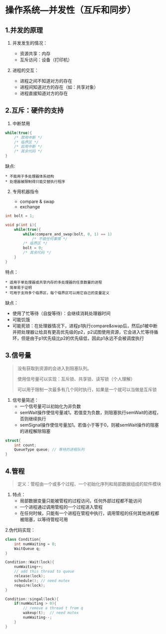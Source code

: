 # 操作系统—并发性（互斥和同步）

> 

## 1.并发的原理

1. 并发发生的情况：
	* 资源共享：内存
	* 互斥访问：设备（打印机）
	
2. 进程的交互：
	* 进程之间不知道对方的存在
	* 进程间知道对方的存在（如：共享对象）
	* 进程直接知道对方的存在
	
## 2.互斥：硬件的支持

1. 中断禁用
```c
while(true){
	/* 禁用中断 */
	/* 临界区 */
	/* 启用中断 */
	/* 其余代码 */
}
```

缺点:

	* 不能用于多处理器体系结构
	* 处理器被限制得只能交替执行程序



2. 专用机器指令

   * compare & swap
   * exchange

```c
int bolt = 1;

void p(int i){
	while(true){
        while(compare_and_swap(bolt, 0, 1) == 1)
            /* 不做任何事情 */
        /* 临界区 */
        bolt = 0;
        /* 其余代码 */
    }
}
```

特点：

	* 适用于单处理器或共享内存的多处理器的任意数量的进程
	* 简单易于证明
	* 可用于支持多个临界区，每个临界区可以用它自己的变量定义

缺点：

* 使用了忙等待（自旋等待）：会继续消耗处理器时间
* 可能饥饿
* 可能死锁：在处理器情况下，进程p1执行compare&swap后，然后p1被中断并把处理器让给具有更高优先级的p2，p2试图使用资源，它会进入忙等待循环，但是由于p1优先级比p2的优先级低，因此p1永远不会被调度执行

## 3.信号量

> 没有获取到资源的会进入到阻塞队列。
>
> 使用信号量可以实现：互斥锁、共享锁、读写锁（个人理解）
>
> 可以用于限制一次最多有几个同时执行，如果是一个就可以当做是互斥锁

1. 信号量简述：
   * 一个信号量可以初始化为非负数
   * semWait操作使信号量减1。若值变为负数，则阻塞执行semWait的进程，否则继续执行
   * semSignal操作使信号量加1。若值小于等于0，则被semWait操作的阻塞的进程解除阻塞

```c
struct{
	int count;
    QueueType queue; // 等待的进程队列
}
```

## 4.管程

> 定义：管程由一个或多个过程、一个初始化序列和局部数据组成的软件模块

1. 特点：
   * 局部数据变量只能被管程的过程访问，任何外部过程都不能访问
   * 一个进程通过调用管程的一个过程进入管程
   * 在任何时候，只能有一个进程在管程中执行，调用管程的任何其他进程都被阻塞，以等待管程可用

2.伪代码实现：

```c++
class Condition{
	int numWaiting = 0;
    WaitQueue q;
}

Condition::Wait(lock){
    numWaiting++;
    // add this thread to queue
    release(lock);
    schedule(); // need mutex
    require(lock);
}

Condition::singal(lock){
    if(numWaiting > 0){
        // remove a thread t from q
        wakeup(t);  // need mutex
        numWaiting--;
    }
}
```

